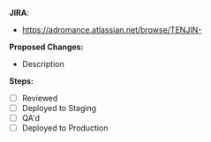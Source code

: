 **JIRA**:

- https://adromance.atlassian.net/browse/TENJIN-

**Proposed Changes:**

- Description

**Steps:**

- [ ] Reviewed
- [ ] Deployed to Staging
- [ ] QA'd
- [ ] Deployed to Production
